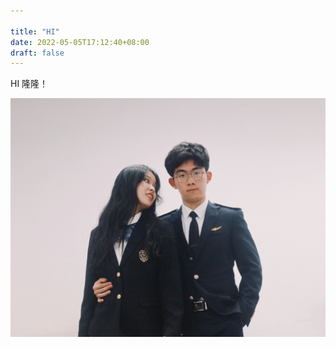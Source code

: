 ```yaml
---

title: "HI"
date: 2022-05-05T17:12:40+08:00
draft: false
---
```


HI 隆隆！

<img src="https://github.com/jeffiny/myblog/blob/main/content/posts/HI/hi.jpg" alt="" referrerpolicy="no-referrer">
